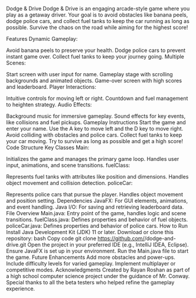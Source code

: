 Dodge & Drive
Dodge & Drive is an engaging arcade-style game where you play as a getaway driver. Your goal is to avoid obstacles like banana peels, dodge police cars, and collect fuel tanks to keep the car running as long as possible. Survive the chaos on the road while aiming for the highest score!

Features
Dynamic Gameplay:

Avoid banana peels to preserve your health.
Dodge police cars to prevent instant game over.
Collect fuel tanks to keep your journey going.
Multiple Scenes:

Start screen with user input for name.
Gameplay stage with scrolling backgrounds and animated objects.
Game-over screen with high scores and leaderboard.
Player Interactions:

Intuitive controls for moving left or right.
Countdown and fuel management to heighten strategy.
Audio Effects:

Background music for immersive gameplay.
Sound effects for key events, like collisions and fuel pickups.
Gameplay Instructions
Start the game and enter your name.
Use the A key to move left and the D key to move right.
Avoid colliding with obstacles and police cars.
Collect fuel tanks to keep your car moving.
Try to survive as long as possible and get a high score!
Code Structure
Key Classes
Main:

Initializes the game and manages the primary game loop.
Handles user input, animations, and scene transitions.
fuelClass:

Represents fuel tanks with attributes like position and dimensions.
Handles object movement and collision detection.
policeCar:

Represents police cars that pursue the player.
Handles object movement and position setting.
Dependencies
JavaFX: For GUI elements, animations, and event handling.
Java I/O: For saving and retrieving leaderboard data.
File Overview
Main.java: Entry point of the game, handles logic and scene transitions.
fuelClass.java: Defines properties and behavior of fuel objects.
policeCar.java: Defines properties and behavior of police cars.
How to Run
Install Java Development Kit (JDK) 11 or later.
Download or clone this repository:
bash
Copy code
git clone https://github.com/<your-username>/dodge-and-drive.git
Open the project in your preferred IDE (e.g., IntelliJ IDEA, Eclipse).
Ensure JavaFX is set up in your environment.
Run the Main.java file to start the game.
Future Enhancements
Add more obstacles and power-ups.
Include difficulty levels for varied gameplay.
Implement multiplayer or competitive modes.
Acknowledgments
Created by Rayan Roshan as part of a high school computer science project under the guidance of Mr. Conway. Special thanks to all the beta testers who helped refine the gameplay experience.
